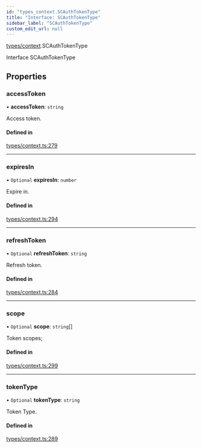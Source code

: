 ```yaml
---
id: "types_context.SCAuthTokenType"
title: "Interface: SCAuthTokenType"
sidebar_label: "SCAuthTokenType"
custom_edit_url: null
---
```


[types/context](../modules/types_context.md).SCAuthTokenType

Interface SCAuthTokenType

## Properties

### accessToken

• **accessToken**: `string`

Access token.

#### Defined in

[types/context.ts:279](https://github.com/selfcommunity/community-ui/blob/c7df98e/packages/sc-core/src/types/context.ts#L279)

___

### expiresIn

• `Optional` **expiresIn**: `number`

Expire in.

#### Defined in

[types/context.ts:294](https://github.com/selfcommunity/community-ui/blob/c7df98e/packages/sc-core/src/types/context.ts#L294)

___

### refreshToken

• `Optional` **refreshToken**: `string`

Refresh token.

#### Defined in

[types/context.ts:284](https://github.com/selfcommunity/community-ui/blob/c7df98e/packages/sc-core/src/types/context.ts#L284)

___

### scope

• `Optional` **scope**: `string`[]

Token scopes;

#### Defined in

[types/context.ts:299](https://github.com/selfcommunity/community-ui/blob/c7df98e/packages/sc-core/src/types/context.ts#L299)

___

### tokenType

• `Optional` **tokenType**: `string`

Token Type.

#### Defined in

[types/context.ts:289](https://github.com/selfcommunity/community-ui/blob/c7df98e/packages/sc-core/src/types/context.ts#L289)
